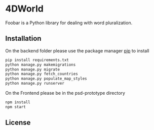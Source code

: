 # 4DWorld

Foobar is a Python library for dealing with word pluralization.

## Installation

On the backend folder please use the package manager [pip](https://pip.pypa.io/en/stable/) to install 

```bash
pip install requirements.txt
python manage.py makemigrations
python manage.py migrate 
python manage.py fetch_countries
python manage.py populate_map_styles
python manage.py runserver
```
On the Frontend please be in the psd-prototype directory
```bash
npm install
npm start
```



## License
[]()